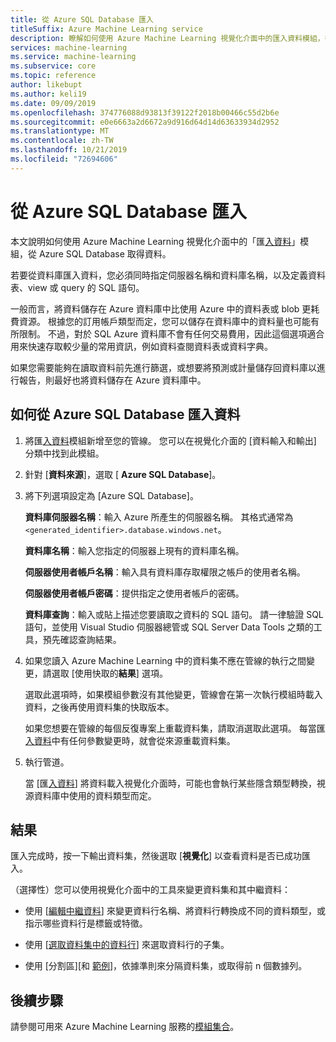 ```yaml
---
title: 從 Azure SQL Database 匯入
titleSuffix: Azure Machine Learning service
description: 瞭解如何使用 Azure Machine Learning 視覺化介面中的匯入資料模組，從 Azure SQL Database 取得資料。
services: machine-learning
ms.service: machine-learning
ms.subservice: core
ms.topic: reference
author: likebupt
ms.author: keli19
ms.date: 09/09/2019
ms.openlocfilehash: 374776088d93813f39122f2018b00466c55d2b6e
ms.sourcegitcommit: e0e6663a2d6672a9d916d64d14d63633934d2952
ms.translationtype: MT
ms.contentlocale: zh-TW
ms.lasthandoff: 10/21/2019
ms.locfileid: "72694606"
---
```

# <a name="import-from-azure-sql-database"></a>從 Azure SQL Database 匯入

本文說明如何使用 Azure Machine Learning 視覺化介面中的「匯[入資料](import-data.md)」模組，從 Azure SQL Database 取得資料。  

若要從資料庫匯入資料，您必須同時指定伺服器名稱和資料庫名稱，以及定義資料表、view 或 query 的 SQL 語句。  

一般而言，將資料儲存在 Azure 資料庫中比使用 Azure 中的資料表或 blob 更耗費資源。 根據您的訂用帳戶類型而定，您可以儲存在資料庫中的資料量也可能有所限制。 不過，對於 SQL Azure 資料庫不會有任何交易費用，因此這個選項適合用來快速存取較少量的常用資訊，例如資料查閱資料表或資料字典。

如果您需要能夠在讀取資料前先進行篩選，或想要將預測或計量儲存回資料庫以進行報告，則最好也將資料儲存在 Azure 資料庫中。

## <a name="how-to-import-data-from-azure-sql-database"></a>如何從 Azure SQL Database 匯入資料

1. 將匯[入資料](import-data.md)模組新增至您的管線。 您可以在視覺化介面的 [資料輸入和輸出] 分類中找到此模組。

1. 針對 [**資料來源**]，選取 [ **Azure SQL Database**]。

1. 將下列選項設定為 [Azure SQL Database]。

    **資料庫伺服器名稱**：輸入 Azure 所產生的伺服器名稱。 其格式通常為 `<generated_identifier>.database.windows.net`。

    **資料庫名稱**：輸入您指定的伺服器上現有的資料庫名稱。

    **伺服器使用者帳戶名稱**：輸入具有資料庫存取權限之帳戶的使用者名稱。

    **伺服器使用者帳戶密碼**：提供指定之使用者帳戶的密碼。

    **資料庫查詢**：輸入或貼上描述您要讀取之資料的 SQL 語句。 請一律驗證 SQL 語句，並使用 Visual Studio 伺服器總管或 SQL Server Data Tools 之類的工具，預先確認查詢結果。

1. 如果您讀入 Azure Machine Learning 中的資料集不應在管線的執行之間變更，請選取 [使用快取的**結果**] 選項。

    選取此選項時，如果模組參數沒有其他變更，管線會在第一次執行模組時載入資料，之後再使用資料集的快取版本。

    如果您想要在管線的每個反復專案上重載資料集，請取消選取此選項。 每當匯[入資料](import-data.md)中有任何參數變更時，就會從來源重載資料集。

1. 執行管道。

    當 [匯[入資料](import-data.md)] 將資料載入視覺化介面時，可能也會執行某些隱含類型轉換，視源資料庫中使用的資料類型而定。

## <a name="results"></a>結果

匯入完成時，按一下輸出資料集，然後選取 [**視覺化**] 以查看資料是否已成功匯入。

（選擇性）您可以使用視覺化介面中的工具來變更資料集和其中繼資料：

- 使用 [[編輯中繼資料](edit-metadata.md)] 來變更資料行名稱、將資料行轉換成不同的資料類型，或指示哪些資料行是標籤或特徵。

- 使用 [[選取資料集中的資料行](select-columns-in-dataset.md)] 來選取資料行的子集。

- 使用 [分割區][和 [範例](partition-and-sample.md)]，依據準則來分隔資料集，或取得前 n 個數據列。

## <a name="next-steps"></a>後續步驟

請參閱可用來 Azure Machine Learning 服務的[模組集合](module-reference.md)。 

